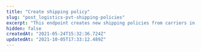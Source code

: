 ```yaml
---
title: "Create shipping policy"
slug: "post_logistics-pvt-shipping-policies"
excerpt: "This endpoint creates new shipping policies from carriers in your store.\n\r\n\r> Note that, while most of our API endpoints return time fields in UTC, this endpoint returns **Scheduled Delivery** related time fields adjusted to the configured time zone of the account."
hidden: false
createdAt: "2021-05-24T15:32:36.724Z"
updatedAt: "2021-10-05T17:33:12.489Z"
---
```


